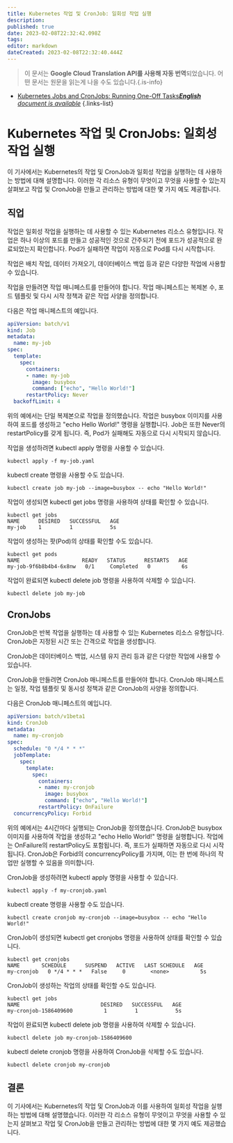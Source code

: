 ```yaml
---
title: Kubernetes 작업 및 CronJob: 일회성 작업 실행
description: 
published: true
date: 2023-02-08T22:32:42.098Z
tags: 
editor: markdown
dateCreated: 2023-02-08T22:32:40.444Z
---
```


> 이 문서는 **Google Cloud Translation API를 사용해 자동 번역**되었습니다.
어떤 문서는 원문을 읽는게 나을 수도 있습니다.{.is-info}



- [Kubernetes Jobs and CronJobs: Running One-Off Tasks***English** document is available*](/en/Knowledge-base/Kubernetes/kubernetes-jobs-and-cronjobs-running-one-off-tasks)
{.links-list}


# Kubernetes 작업 및 CronJobs: 일회성 작업 실행

이 기사에서는 Kubernetes의 작업 및 CronJob과 일회성 작업을 실행하는 데 사용하는 방법에 대해 설명합니다. 이러한 각 리소스 유형이 무엇이고 무엇을 사용할 수 있는지 살펴보고 작업 및 CronJob을 만들고 관리하는 방법에 대한 몇 가지 예도 제공합니다.

## 직업

작업은 일회성 작업을 실행하는 데 사용할 수 있는 Kubernetes 리소스 유형입니다. 작업은 하나 이상의 포드를 만들고 성공적인 것으로 간주되기 전에 포드가 성공적으로 완료되었는지 확인합니다. Pod가 실패하면 작업이 자동으로 Pod를 다시 시작합니다.

작업은 배치 작업, 데이터 가져오기, 데이터베이스 백업 등과 같은 다양한 작업에 사용할 수 있습니다.

작업을 만들려면 작업 매니페스트를 만들어야 합니다. 작업 매니페스트는 복제본 수, 포드 템플릿 및 다시 시작 정책과 같은 작업 사양을 정의합니다.

다음은 작업 매니페스트의 예입니다.

```yaml
apiVersion: batch/v1
kind: Job
metadata:
  name: my-job
spec:
  template:
    spec:
      containers:
      - name: my-job
        image: busybox
        command: ["echo", "Hello World!"]
      restartPolicy: Never
  backoffLimit: 4
```

위의 예에서는 단일 복제본으로 작업을 정의했습니다. 작업은 busybox 이미지를 사용하여 포드를 생성하고 "echo Hello World!" 명령을 실행합니다. Job은 또한 Never의 restartPolicy를 갖게 됩니다. 즉, Pod가 실패해도 자동으로 다시 시작되지 않습니다.

작업을 생성하려면 kubectl apply 명령을 사용할 수 있습니다.

```
kubectl apply -f my-job.yaml
```

kubectl create 명령을 사용할 수도 있습니다.

```
kubectl create job my-job --image=busybox -- echo "Hello World!"
```

작업이 생성되면 kubectl get jobs 명령을 사용하여 상태를 확인할 수 있습니다.

```
kubectl get jobs
NAME      DESIRED   SUCCESSFUL   AGE
my-job    1         1            5s
```

작업이 생성하는 팟(Pod)의 상태를 확인할 수도 있습니다.

```
kubectl get pods
NAME                    READY   STATUS      RESTARTS   AGE
my-job-9f6b8b4b4-6x8nw   0/1     Completed   0          6s
```

작업이 완료되면 kubectl delete job 명령을 사용하여 삭제할 수 있습니다.

```
kubectl delete job my-job
```

## CronJobs

CronJob은 반복 작업을 실행하는 데 사용할 수 있는 Kubernetes 리소스 유형입니다. CronJob은 지정된 시간 또는 간격으로 작업을 생성합니다.

CronJob은 데이터베이스 백업, 시스템 유지 관리 등과 같은 다양한 작업에 사용할 수 있습니다.

CronJob을 만들려면 CronJob 매니페스트를 만들어야 합니다. CronJob 매니페스트는 일정, 작업 템플릿 및 동시성 정책과 같은 CronJob의 사양을 정의합니다.

다음은 CronJob 매니페스트의 예입니다.

```yaml
apiVersion: batch/v1beta1
kind: CronJob
metadata:
  name: my-cronjob
spec:
  schedule: "0 */4 * * *"
  jobTemplate:
    spec:
      template:
        spec:
          containers:
          - name: my-cronjob
            image: busybox
            command: ["echo", "Hello World!"]
          restartPolicy: OnFailure
  concurrencyPolicy: Forbid
```

위의 예에서는 4시간마다 실행되는 CronJob을 정의했습니다. CronJob은 busybox 이미지를 사용하여 작업을 생성하고 "echo Hello World!" 명령을 실행합니다. 작업에는 OnFailure의 restartPolicy도 포함됩니다. 즉, 포드가 실패하면 자동으로 다시 시작됩니다. CronJob은 Forbid의 concurrencyPolicy를 가지며, 이는 한 번에 하나의 작업만 실행할 수 있음을 의미합니다.

CronJob을 생성하려면 kubectl apply 명령을 사용할 수 있습니다.

```
kubectl apply -f my-cronjob.yaml
```

kubectl create 명령을 사용할 수도 있습니다.

```
kubectl create cronjob my-cronjob --image=busybox -- echo "Hello World!"
```

CronJob이 생성되면 kubectl get cronjobs 명령을 사용하여 상태를 확인할 수 있습니다.

```
kubectl get cronjobs
NAME       SCHEDULE      SUSPEND   ACTIVE   LAST SCHEDULE   AGE
my-cronjob   0 */4 * * *   False     0        <none>          5s
```

CronJob이 생성하는 작업의 상태를 확인할 수도 있습니다.

```
kubectl get jobs
NAME                          DESIRED   SUCCESSFUL   AGE
my-cronjob-1586409600          1         1            5s
```

작업이 완료되면 kubectl delete job 명령을 사용하여 삭제할 수 있습니다.

```
kubectl delete job my-cronjob-1586409600
```

kubectl delete cronjob 명령을 사용하여 CronJob을 삭제할 수도 있습니다.

```
kubectl delete cronjob my-cronjob
```

## 결론

이 기사에서는 Kubernetes의 작업 및 CronJob과 이를 사용하여 일회성 작업을 실행하는 방법에 대해 설명했습니다. 이러한 각 리소스 유형이 무엇이고 무엇을 사용할 수 있는지 살펴보고 작업 및 CronJob을 만들고 관리하는 방법에 대한 몇 가지 예도 제공했습니다.